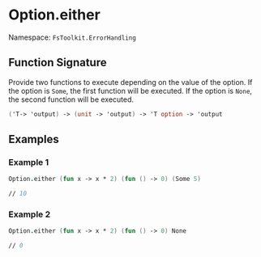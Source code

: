 # Option.either

Namespace: `FsToolkit.ErrorHandling`

## Function Signature

Provide two functions to execute depending on the value of the option. If the option is `Some`, the first function will be executed. If the option is `None`, the second function will be executed.

```fsharp
('T-> 'output) -> (unit -> 'output) -> 'T option -> 'output
```

## Examples

### Example 1

```fsharp
Option.either (fun x -> x * 2) (fun () -> 0) (Some 5)

// 10
```

### Example 2

```fsharp
Option.either (fun x -> x * 2) (fun () -> 0) None

// 0
```

